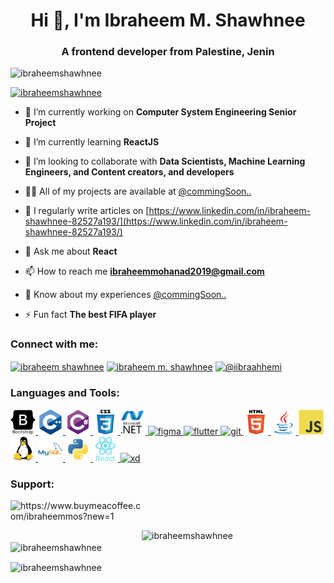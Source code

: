 <h1 align="center">Hi 👋, I'm Ibraheem M. Shawhnee</h1>
<h3 align="center">A frontend developer from Palestine, Jenin</h3>

<p align="left"> <img src="https://komarev.com/ghpvc/?username=ibraheemshawhnee&label=Profile%20views&color=0e75b6&style=flat" alt="ibraheemshawhnee" /> </p>

<p align="left"> <a href="https://github.com/ryo-ma/github-profile-trophy"><img src="https://github-profile-trophy.vercel.app/?username=ibraheemshawhnee" alt="ibraheemshawhnee" /></a> </p>

- 🔭 I’m currently working on **Computer System Engineering Senior Project**

- 🌱 I’m currently learning **ReactJS**

- 👯 I’m looking to collaborate with **Data Scientists, Machine Learning Engineers, and Content creators, and developers**

- 👨‍💻 All of my projects are available at [@commingSoon..](@commingSoon..)

- 📝 I regularly write articles on [https://www.linkedin.com/in/ibraheem-shawhnee-82527a193/](https://www.linkedin.com/in/ibraheem-shawhnee-82527a193/)

- 💬 Ask me about **React**

- 📫 How to reach me **ibraheemmohanad2019@gmail.com**

- 📄 Know about my experiences [@commingSoon..](@commingSoon..)

- ⚡ Fun fact **The best FIFA player**

<h3 align="left">Connect with me:</h3>
<p align="left">
<a href="https://linkedin.com/in/ibraheem shawhnee" target="blank"><img align="center" src="https://raw.githubusercontent.com/rahuldkjain/github-profile-readme-generator/master/src/images/icons/Social/linked-in-alt.svg" alt="ibraheem shawhnee" height="30" width="40" /></a>
<a href="https://fb.com/ibraheem m. shawhnee" target="blank"><img align="center" src="https://raw.githubusercontent.com/rahuldkjain/github-profile-readme-generator/master/src/images/icons/Social/facebook.svg" alt="ibraheem m. shawhnee" height="30" width="40" /></a>
<a href="https://instagram.com/@iibraahhemi" target="blank"><img align="center" src="https://raw.githubusercontent.com/rahuldkjain/github-profile-readme-generator/master/src/images/icons/Social/instagram.svg" alt="@iibraahhemi" height="30" width="40" /></a>
</p>

<h3 align="left">Languages and Tools:</h3>
<p align="left"> <a href="https://getbootstrap.com" target="_blank" rel="noreferrer"> <img src="https://raw.githubusercontent.com/devicons/devicon/master/icons/bootstrap/bootstrap-plain-wordmark.svg" alt="bootstrap" width="40" height="40"/> </a> <a href="https://www.w3schools.com/cpp/" target="_blank" rel="noreferrer"> <img src="https://raw.githubusercontent.com/devicons/devicon/master/icons/cplusplus/cplusplus-original.svg" alt="cplusplus" width="40" height="40"/> </a> <a href="https://www.w3schools.com/cs/" target="_blank" rel="noreferrer"> <img src="https://raw.githubusercontent.com/devicons/devicon/master/icons/csharp/csharp-original.svg" alt="csharp" width="40" height="40"/> </a> <a href="https://www.w3schools.com/css/" target="_blank" rel="noreferrer"> <img src="https://raw.githubusercontent.com/devicons/devicon/master/icons/css3/css3-original-wordmark.svg" alt="css3" width="40" height="40"/> </a> <a href="https://dotnet.microsoft.com/" target="_blank" rel="noreferrer"> <img src="https://raw.githubusercontent.com/devicons/devicon/master/icons/dot-net/dot-net-original-wordmark.svg" alt="dotnet" width="40" height="40"/> </a> <a href="https://www.figma.com/" target="_blank" rel="noreferrer"> <img src="https://www.vectorlogo.zone/logos/figma/figma-icon.svg" alt="figma" width="40" height="40"/> </a> <a href="https://flutter.dev" target="_blank" rel="noreferrer"> <img src="https://www.vectorlogo.zone/logos/flutterio/flutterio-icon.svg" alt="flutter" width="40" height="40"/> </a> <a href="https://git-scm.com/" target="_blank" rel="noreferrer"> <img src="https://www.vectorlogo.zone/logos/git-scm/git-scm-icon.svg" alt="git" width="40" height="40"/> </a> <a href="https://www.w3.org/html/" target="_blank" rel="noreferrer"> <img src="https://raw.githubusercontent.com/devicons/devicon/master/icons/html5/html5-original-wordmark.svg" alt="html5" width="40" height="40"/> </a> <a href="https://www.java.com" target="_blank" rel="noreferrer"> <img src="https://raw.githubusercontent.com/devicons/devicon/master/icons/java/java-original.svg" alt="java" width="40" height="40"/> </a> <a href="https://developer.mozilla.org/en-US/docs/Web/JavaScript" target="_blank" rel="noreferrer"> <img src="https://raw.githubusercontent.com/devicons/devicon/master/icons/javascript/javascript-original.svg" alt="javascript" width="40" height="40"/> </a> <a href="https://www.linux.org/" target="_blank" rel="noreferrer"> <img src="https://raw.githubusercontent.com/devicons/devicon/master/icons/linux/linux-original.svg" alt="linux" width="40" height="40"/> </a> <a href="https://www.mysql.com/" target="_blank" rel="noreferrer"> <img src="https://raw.githubusercontent.com/devicons/devicon/master/icons/mysql/mysql-original-wordmark.svg" alt="mysql" width="40" height="40"/> </a> <a href="https://www.python.org" target="_blank" rel="noreferrer"> <img src="https://raw.githubusercontent.com/devicons/devicon/master/icons/python/python-original.svg" alt="python" width="40" height="40"/> </a> <a href="https://reactjs.org/" target="_blank" rel="noreferrer"> <img src="https://raw.githubusercontent.com/devicons/devicon/master/icons/react/react-original-wordmark.svg" alt="react" width="40" height="40"/> </a> <a href="https://www.adobe.com/products/xd.html" target="_blank" rel="noreferrer"> <img src="https://cdn.worldvectorlogo.com/logos/adobe-xd.svg" alt="xd" width="40" height="40"/> </a> </p>

<h3 align="left">Support:</h3>
<p><a href="https://www.buymeacoffee.com/https://www.buymeacoffee.com/ibraheemmos?new=1"> <img align="left" src="https://cdn.buymeacoffee.com/buttons/v2/default-yellow.png" height="50" width="210" alt="https://www.buymeacoffee.com/ibraheemmos?new=1" /></a></p><br><br>

<p><img align="left" src="https://github-readme-stats.vercel.app/api/top-langs?username=ibraheemshawhnee&show_icons=true&locale=en&layout=compact" alt="ibraheemshawhnee" /></p>

<p>&nbsp;<img align="center" src="https://github-readme-stats.vercel.app/api?username=ibraheemshawhnee&show_icons=true&locale=en" alt="ibraheemshawhnee" /></p>

<p><img align="center" src="https://github-readme-streak-stats.herokuapp.com/?user=ibraheemshawhnee&" alt="ibraheemshawhnee" /></p>
